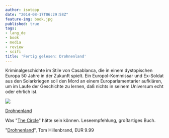 ```yaml
---
author: isotopp
date: "2014-08-17T06:29:58Z"
feature-img: book.jpg
published: true
tags:
- lang_de
- book
- media
- review
- scifi
title: 'Fertig gelesen: Drohnenland'
---
```

Kriminalgeschichte im Stile von Casablanca, die in einem dystopischen Europa 50 Jahre in der Zukunft spielt. Ein Europol-Kommissar und Ex-Soldat aus den Solarkriegen soll den Mord an einem Europarlamentarier aufklären, um im Laufe der Geschichte zu lernen, daß nichts in seinem Universum echt oder ehrlich ist.

[![](https://blog.koehntopp.info/uploads/2014/08/drohnenland.jpg)](https://www.amazon.de/Drohnenland-Kriminalroman-Tom-Hillenbrand-ebook/dp/B00GZCU598)

[Drohnenland](https://www.amazon.de/Drohnenland-Kriminalroman-Tom-Hillenbrand-ebook/dp/B00GZCU598)

Was "[The Circle](../2014-01-29-fertig-gelesen-the-circle)" hätte sein können. Leseempfehlung, großartiges Buch.

"[Drohnenland](https://www.amazon.de/Drohnenland-Kriminalroman-Tom-Hillenbrand-ebook/dp/B00GZCU598)", Tom Hillenbrand, EUR 9.99
